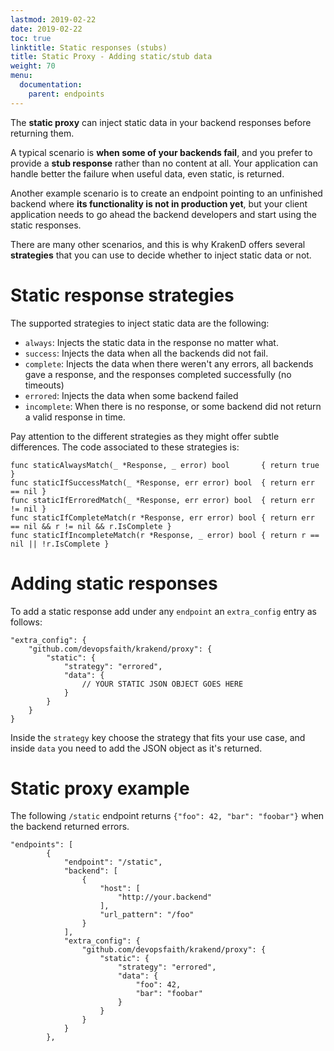 ```yaml
---
lastmod: 2019-02-22
date: 2019-02-22
toc: true
linktitle: Static responses (stubs)
title: Static Proxy - Adding static/stub data
weight: 70
menu:
  documentation:
    parent: endpoints
---
```

The **static proxy** can inject static data in your backend responses before returning them.

A typical scenario is **when some of your backends fail**, and you prefer to provide a **stub response** rather than no content at all. Your application can handle better the failure when useful data, even static, is returned.

Another example scenario is to create an endpoint pointing to an unfinished backend where **its functionality is not in production yet**, but your client application needs to go ahead the backend developers and start using the static responses.

There are many other scenarios, and this is why KrakenD offers several **strategies** that you can use to decide whether to inject static data or not.

# Static response strategies
The supported strategies to inject static data are the following:

- `always`: Injects the static data in the response no matter what.
- `success`: Injects the data when all the backends did not fail.
- `complete`: Injects the data when there weren't any errors, all backends gave a response, and the responses completed successfully (no timeouts)
- `errored`: Injects the data when some backend failed
- `incomplete`: When there is no response, or some backend did not return a valid response in time.

Pay attention to the different strategies as they might offer subtle differences. The code associated to these strategies is:

    func staticAlwaysMatch(_ *Response, _ error) bool       { return true }
    func staticIfSuccessMatch(_ *Response, err error) bool  { return err == nil }
    func staticIfErroredMatch(_ *Response, err error) bool  { return err != nil }
    func staticIfCompleteMatch(r *Response, err error) bool { return err == nil && r != nil && r.IsComplete }
    func staticIfIncompleteMatch(r *Response, _ error) bool { return r == nil || !r.IsComplete }

# Adding static responses
To add a static response add under any `endpoint` an `extra_config` entry as follows:

    "extra_config": {
        "github.com/devopsfaith/krakend/proxy": {
            "static": {
                "strategy": "errored",
                "data": {
                    // YOUR STATIC JSON OBJECT GOES HERE
                }
            }
        }
    }

Inside the `strategy` key choose the strategy that fits your use case, and inside `data` you need to add the JSON object as it's returned.

# Static proxy example
The following `/static` endpoint returns `{"foo": 42, "bar": "foobar"}` when the backend returned errors.

    "endpoints": [
            {
                "endpoint": "/static",
                "backend": [
                    {
                        "host": [
                            "http://your.backend"
                        ],
                        "url_pattern": "/foo"
                    }
                ],
                "extra_config": {
                    "github.com/devopsfaith/krakend/proxy": {
                        "static": {
                            "strategy": "errored",
                            "data": {
                                "foo": 42,
                                "bar": "foobar"
                            }
                        }
                    }
                }
            },


